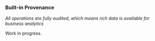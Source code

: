 ### Built-in Provenance
_All operations are fully audited, which means rich data is available for business analytics_

Work in progress.